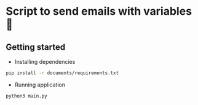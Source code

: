 # Script to send emails with variables :email:
## Getting started
 - Installing dependencies
```bash
pip install -r documents/requirements.txt
```
 - Running application

```bash
python3 main.py
```
